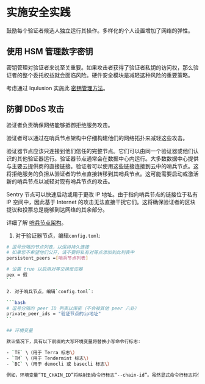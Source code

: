 # 实施安全实践

鼓励每个验证者候选人独立运行其操作。多样化的个人设置增加了网络的弹性。

## 使用 HSM 管理数字密钥

密钥管理对验证者来说至关重要。如果攻击者获得了验证者私钥的访问权，那么验证者的整个委托权益就会面临风险。硬件安全模块是减轻这种风险的重要策略。

考虑通过 Iqulusion 实施此 [密钥管理方法](https://github.com/iqlusioninc/tmkms)。

## 防御 DDoS 攻击

验证者负责确保网络能够抵御拒绝服务攻击。

验证者可以通过在哨兵节点架构中仔细构建他们的网络拓扑来减轻这些攻击。

验证器节点应该只连接到他们信任的完整节点。它们可以由同一个验证器或他们认识的其他验证器运行。验证器节点通常会在数据中心内运行。大多数数据中心提供与主要云提供商的直接链接。验证者可以使用这些链接连接到云中的哨兵节点。这将拒绝服务的负担从验证者的节点直接转移到其哨兵节点。这可能需要启动或激活新的哨兵节点以减轻对现有哨兵节点的攻击。

Sentry 节点可以快速启动或用于更改 IP 地址。由于指向哨兵节点的链接位于私有 IP 空间中，因此基于 Internet 的攻击无法直接干扰它们。这将确保验证者的区块提议和投票总是能够到达网络的其余部分。

详细了解 [哨兵节点架构](https://forum.cosmos.network/t/sentry-node-architecture-overview/454)。

1. 对于验证器节点，编辑`config.toml`:

```bash
# 逗号分隔的节点列表，以保持持久连接
# 如果您不希望他们公开，请不要将私有对等点添加到此列表中
persistent_peers =[哨兵节点列表]

# 设置 true 以启用对等交换反应器
pex = 假
``

2. 对于哨兵节点，编辑`config.toml`:

```bash
# 逗号分隔的 peer ID 列表以保密（不会被其他 peer 八卦）
private_peer_ids = "验证节点的ip地址"
``

## 环境变量

默认情况下，具有以下前缀的大写环境变量将替换小写命令行标志:

- `TE` \（用于 Terra 标志\）
- `TM` \（用于 Tendermint 标志\）
- `BC` \（用于 democli 或 basecli 标志\）

例如，环境变量“TE_CHAIN_ID”将映射到命令行标志“--chain-id”。虽然显式命令行标志将优先于环境变量，但环境变量将优先于您的任何配置文件。因此，您必须锁定您的环境，以便将任何关键参数定义为 CLI 上的标志，或者防止修改任何环境变量。 